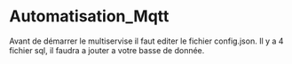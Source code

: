 # Automatisation_Mqtt

Avant de démarrer le multiservise il faut editer le fichier config.json.
Il y a 4 fichier sql, il faudra a jouter a votre basse de donnée.
